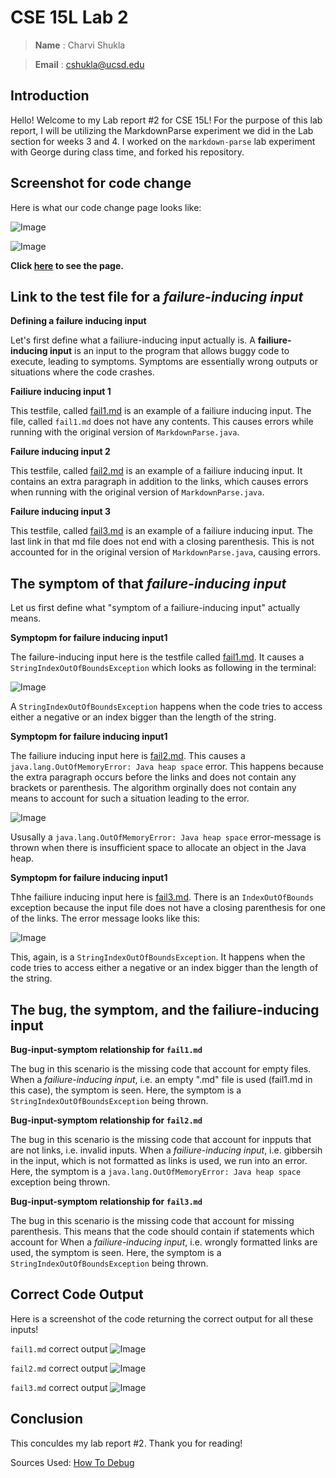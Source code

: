 # CSE 15L Lab 2 

> __Name__ : Charvi Shukla 

> __Email__ : cshukla@ucsd.edu 

## Introduction

Hello! Welcome to my Lab report #2 for CSE 15L! For the purpose of this lab report, I will be utilizing the MarkdownParse experiment we did in the Lab section for weeks 3 and 4. I worked on the `markdown-parse` lab experiment with George during class time, and forked his repository.

## Screenshot for code change

Here is what our code change page looks like:

![Image](changes_screenshot1.png)

![Image](changes_screenshot2.png)

**Click [here](https://github.com/charvishukla/markdown-parser/commit/2880d403612786f485cc0db46e56594b8c0de3d1) to see the page.**

## Link to the test file for a _failure-inducing input_

**Defining a failure inducing input**

Let's first define what a failiure-inducing input actually is. A **failiure-inducing input** is an input to the program that allows buggy code to execute, leading to symptoms. Symptoms are essentially wrong outputs or situations where the code crashes. 

**Failiure inducing input 1**

This testfile, called [fail1.md](https://github.com/charvishukla/markdown-parser/blob/main/fail1.md) is an example of a failiure inducing input. The file, called `fail1.md` does not have any contents. This causes errors while running with the original version of `MarkdownParse.java`.

**Failure inducing input 2**

This testfile, called [fail2.md](https://github.com/charvishukla/markdown-parser/blob/main/fail2.md) is an example of a failiure inducing input. It contains an extra paragraph in addition to the links, which causes errors when running with the original version of `MarkdownParse.java`.

**Failure inducing input 3**

This testfile, called [fail3.md](https://github.com/charvishukla/markdown-parser/blob/main/fail3.md) is an example of a failiure inducing input. The last link in that md file does not end with a closing parenthesis. This is not accounted for in the original version of `MarkdownParse.java`, causing errors. 



## The symptom of that _failure-inducing input_

Let us first define what "symptom of a failiure-inducing input" actually means.

**Symptopm for failure inducing input1**

The failure-inducing input here is the testfile called [fail1.md](https://github.com/charvishukla/markdown-parser/blob/main/fail1.md). It causes a `StringIndexOutOfBoundsException` which looks as following in the terminal:

![Image](errormessage.png)

A `StringIndexOutOfBoundsException` happens when the code tries to access either a negative or an index bigger than the length of the string. 


**Symptopm for failure inducing input1**

The failiure inducing input here is [fail2.md](https://github.com/charvishukla/markdown-parser/blob/main/fail2.md). This causes a `java.lang.OutOfMemoryError: Java heap space` error. This happens because the extra paragraph occurs before the links and does not contain any brackets or parenthesis. The algorithm orginally does not contain any means to account for such a situation leading to the error.

![Image](errmessage2.png)

Ususally a `java.lang.OutOfMemoryError: Java heap space` error-message is thrown when there is insufficient space to allocate an object in the Java heap.

**Symptopm for failure inducing input1**

Thhe failiure inducing input here is [fail3.md](https://github.com/charvishukla/markdown-parser/blob/main/fail3.md). There is an `IndexOutOfBounds` exception because the input file does not have a closing parenthesis for one of the links. The error message looks like this:

![Image](errormessage3.png)

This, again, is a `StringIndexOutOfBoundsException`. It happens when the code tries to access either a negative or an index bigger than the length of the string. 


## The **bug**, the **symptom**, and the **failiure-inducing input**

**Bug-input-symptom relationship for `fail1.md`**

The bug in this scenario is the missing code that account for empty files. When a _failiure-inducing input_, i.e. an empty ".md" file is used (fail1.md in this case), the symptom is seen. Here, the symptom is a `StringIndexOutOfBoundsException` being thrown. 

**Bug-input-symptom relationship for `fail2.md`**

The bug in this scenario is the missing code that account for inpputs that are not links, i.e. invalid inputs. When a _failiure-inducing input_, i.e. gibbersih in the input, which is not formatted as links is used, we run into an error. Here, the symptom is a `java.lang.OutOfMemoryError: Java heap space` exception being thrown. 


**Bug-input-symptom relationship for `fail3.md`**

The bug in this scenario is the missing code that account for missing parenthesis. This means that the code should contain if statements which account for When a _failiure-inducing input_, i.e. wrongly formatted links are used, the symptom is seen. Here, the symptom is a `StringIndexOutOfBoundsException` being thrown. 



## Correct Code Output 
Here is a screenshot of the code returning the correct output for all these inputs!


`fail1.md` correct output
![Image](correct.png)

`fail2.md` correct output 
![Image](correct2.png)

`fail3.md` correct output
![Image](correct3.png)


## Conclusion 
This conculdes my lab report #2. Thank you for reading! 


Sources Used: [How To Debug](https://blog.regehr.org/archives/199)

